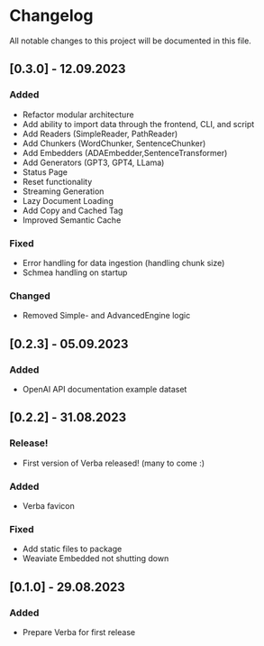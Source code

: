 # Changelog

All notable changes to this project will be documented in this file.

## [0.3.0] - 12.09.2023

### Added
- Refactor modular architecture
- Add ability to import data through the frontend, CLI, and script
- Add Readers (SimpleReader, PathReader)
- Add Chunkers (WordChunker, SentenceChunker)
- Add Embedders (ADAEmbedder,SentenceTransformer)
- Add Generators (GPT3, GPT4, LLama)
- Status Page
- Reset functionality
- Streaming Generation
- Lazy Document Loading
- Add Copy and Cached Tag
- Improved Semantic Cache

### Fixed
- Error handling for data ingestion (handling chunk size)
- Schmea handling on startup

### Changed
- Removed Simple- and AdvancedEngine logic

## [0.2.3] - 05.09.2023

### Added
- OpenAI API documentation example dataset

## [0.2.2] - 31.08.2023

### Release!
- First version of Verba released! (many to come :)

### Added
- Verba favicon

### Fixed
- Add static files to package
- Weaviate Embedded not shutting down

## [0.1.0] - 29.08.2023

### Added
- Prepare Verba for first release



